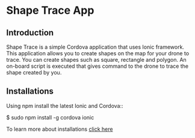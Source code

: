 <!--
#
# Licensed to the Apache Software Foundation (ASF) under one
# or more contributor license agreements.  See the NOTICE file
# distributed with this work for additional information
# regarding copyright ownership.  The ASF licenses this file
# to you under the Apache License, Version 2.0 (the
# "License"); you may not use this file except in compliance
# with the License.  You may obtain a copy of the License at
#
# http://www.apache.org/licenses/LICENSE-2.0
#
# Unless required by applicable law or agreed to in writing,
# software distributed under the License is distributed on an
# "AS IS" BASIS, WITHOUT WARRANTIES OR CONDITIONS OF ANY
#  KIND, either express or implied.  See the License for the
# specific language governing permissions and limitations
# under the License.
#
-->


# Shape Trace App

## Introduction

Shape Trace is a simple Cordova application that uses Ionic framework.
This application allows you to create shapes on the map for your
drone to trace. You can create shapes such as square, rectangle
and polygon. An on-board script is executed that gives command to
the drone to trace the shape created by you.

## Installations

Using npm install the latest Ionic and Cordova::

   $ sudo npm install -g cordova ionic

To learn more about installations [click here](http://docs.flytbase.com/docs/FlytApps/Web_MobileApps.html)



